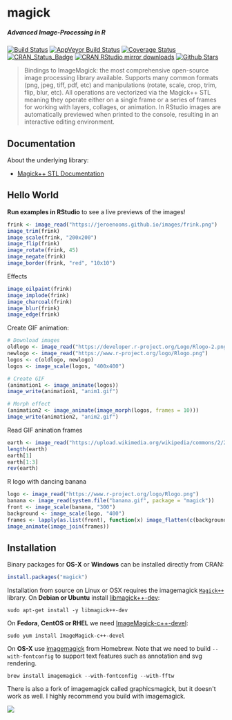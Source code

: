 # magick

##### *Advanced Image-Processing in R*

[![Build Status](https://travis-ci.org/jeroenooms/magick.svg?branch=master)](https://travis-ci.org/jeroenooms/magick)
[![AppVeyor Build Status](https://ci.appveyor.com/api/projects/status/github/jeroenooms/magick?branch=master&svg=true)](https://ci.appveyor.com/project/jeroenooms/magick)
[![Coverage Status](https://codecov.io/github/jeroenooms/magick/coverage.svg?branch=master)](https://codecov.io/github/jeroenooms/magick?branch=master)
[![CRAN_Status_Badge](http://www.r-pkg.org/badges/version/magick)](https://cran.r-project.org/package=magick)
[![CRAN RStudio mirror downloads](http://cranlogs.r-pkg.org/badges/magick)](https://cran.r-project.org/package=magick)
[![Github Stars](https://img.shields.io/github/stars/jeroenooms/magick.svg?style=social&label=Github)](https://github.com/jeroenooms/magick)

> Bindings to ImageMagick: the most comprehensive open-source image
  processing library available. Supports many common formats (png, jpeg, tiff,
  pdf, etc) and manipulations (rotate, scale, crop, trim, flip, blur, etc).
  All operations are vectorized via the Magick++ STL meaning they operate either
  on a single frame or a series of frames for working with layers, collages,
  or animation. In RStudio images are automatically previewed when printed to
  the console, resulting in an interactive editing environment.

## Documentation

About the underlying library:

 - [Magick++ STL Documentation](https://www.imagemagick.org/Magick++/STL.html)

## Hello World

**Run examples in RStudio** to see a live previews of the images!

```r
frink <- image_read("https://jeroenooms.github.io/images/frink.png")
image_trim(frink)
image_scale(frink, "200x200")
image_flip(frink)
image_rotate(frink, 45)
image_negate(frink)
image_border(frink, "red", "10x10")
```

Effects

```r
image_oilpaint(frink)
image_implode(frink)
image_charcoal(frink)
image_blur(frink)
image_edge(frink)
```

Create GIF animation:

```r
# Download images
oldlogo <- image_read("https://developer.r-project.org/Logo/Rlogo-2.png")
newlogo <- image_read("https://www.r-project.org/logo/Rlogo.png")
logos <- c(oldlogo, newlogo)
logos <- image_scale(logos, "400x400")

# Create GIF
(animation1 <- image_animate(logos))
image_write(animation1, "anim1.gif")

# Morph effect
(animation2 <- image_animate(image_morph(logos, frames = 10)))
image_write(animation2, "anim2.gif")

```

Read GIF anination frames

```r
earth <- image_read("https://upload.wikimedia.org/wikipedia/commons/2/2c/Rotating_earth_%28large%29.gif")
length(earth)
earth[1]
earth[1:3]
rev(earth)
```

R logo with dancing banana

```r
logo <- image_read("https://www.r-project.org/logo/Rlogo.png")
banana <- image_read(system.file("banana.gif", package = "magick"))
front <- image_scale(banana, "300")
background <- image_scale(logo, "400")
frames <- lapply(as.list(front), function(x) image_flatten(c(background, x)))
image_animate(image_join(frames))
```

## Installation

Binary packages for __OS-X__ or __Windows__ can be installed directly from CRAN:

```r
install.packages("magick")
```

Installation from source on Linux or OSX requires the imagemagick [`Magick++`](https://www.imagemagick.org/Magick++/Documentation.html) library. On __Debian or Ubuntu__ install [libmagick++-dev](https://packages.debian.org/testing/libmagick++-dev):

```
sudo apt-get install -y libmagick++-dev
```

On __Fedora__,  __CentOS or RHEL__ we need [ImageMagick-c++-devel](https://apps.fedoraproject.org/packages/ImageMagick-c++-devel):

```
sudo yum install ImageMagick-c++-devel
````

On __OS-X__ use [imagemagick](https://github.com/Homebrew/homebrew-core/blob/master/Formula/imagemagick.rb) from Homebrew. Note that we need to build `--with-fontconfig` to support text features such as annotation and svg rendering.

```
brew install imagemagick --with-fontconfig --with-fftw
```

There is also a fork of imagemagick called graphicsmagick, but it doesn't work as well. I highly recommend you build with imagemagick.

[![](http://ropensci.org/public_images/github_footer.png)](http://ropensci.org)
